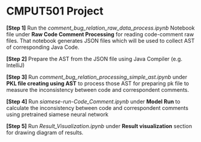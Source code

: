 # CMPUT501 Project 

**[Step 1]** Run the _comment_bug_relation_raw_data_process.ipynb_ Notebook file under **Raw Code Comment Processing**  for reading code-comment raw files. That notebook generates JSON files which will be used to collect AST of corresponding Java Code.

**[Step 2]** Prepare the AST from the JSON file using Java Compiler (e.g. IntelliJ)

**[Step 3]** Run _comment_bug_relation_processing_simple_ast.ipynb_ under **PKL file creating using AST** to process those AST for preparing pk file to measure the inconsistency between code and correspondent comments.

**[Step 4]** Run _siamese-run-Code_Comment.ipynb_ under **Model Run** to calculate the inconsistency between code and correspondent comments using pretrained siamese neural network

**[Step 5]** Run _Result_Visualization.ipynb_ under **Result visualization** section for drawing diagram of results.  

